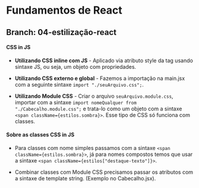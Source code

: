 # Fundamentos de React

## Branch: 04-estilização-react

#### CSS in JS

- **Utilizando CSS inline com JS** - Aplicado via atributo style da tag usando sintaxe JS, ou seja, um objeto com propriedades.

- **Utilizando CSS externo e global** - Fazemos a importação na main.jsx com a seguinte sintaxe `import "./seuArquivo.css";`.

- **Utilizando Module CSS** - Criar o arquivo `seuArquivo.module.css`, importar com a sintaxe `import nomeQualquer from "./Cabecalho.module.css";` e trata-lo como um objeto com a sintaxe `<span className={estilos.sombra}>`. Esse tipo de CSS só funciona com classes.

#### Sobre as classes CSS in JS

- Para classes com nome simples passamos com a sintaxe `<span className={estilos.sombra}>`, já para nomes compostos temos que usar a sintaxe `<span className={estilos["destaque-texto"]}>`.

- Combinar classes com Module CSS precisamos passar os atributos com a sintaxe de template string. (Exemplo no Cabecalho.jsx).
